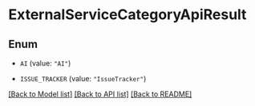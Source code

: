 # ExternalServiceCategoryApiResult

## Enum


* `AI` (value: `"AI"`)

* `ISSUE_TRACKER` (value: `"IssueTracker"`)


[[Back to Model list]](../README.md#documentation-for-models) [[Back to API list]](../README.md#documentation-for-api-endpoints) [[Back to README]](../README.md)



